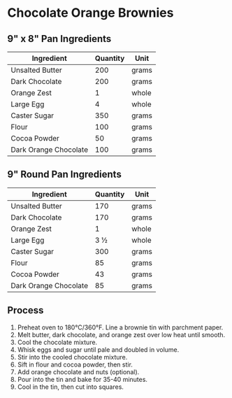 # Chocolate Orange Brownies

## 9" x 8" Pan Ingredients

| Ingredient            | Quantity | Unit  |
| --------------------- | -------- | ----- |
| Unsalted Butter       | 200      | grams |
| Dark Chocolate        | 200      | grams |
| Orange Zest           | 1        | whole |
| Large Egg             | 4        | whole |
| Caster Sugar          | 350      | grams |
| Flour                 | 100      | grams |
| Cocoa Powder          | 50       | grams |
| Dark Orange Chocolate | 100      | grams |

## 9" Round Pan Ingredients

| Ingredient            | Quantity | Unit  |
| --------------------- | -------- | ----- |
| Unsalted Butter       | 170      | grams |
| Dark Chocolate        | 170      | grams |
| Orange Zest           | 1        | whole |
| Large Egg             | 3 ½      | whole |
| Caster Sugar          | 300      | grams |
| Flour                 | 85       | grams |
| Cocoa Powder          | 43       | grams |
| Dark Orange Chocolate | 85       | grams |

## Process

1. Preheat oven to 180°C/360°F. Line a brownie tin with parchment paper.
2. Melt butter, dark chocolate, and orange zest over low heat until smooth.
3. Cool the chocolate mixture.
4. Whisk eggs and sugar until pale and doubled in volume.
5. Stir into the cooled chocolate mixture.
6. Sift in flour and cocoa powder, then stir.
7. Add orange chocolate and nuts (optional).
8. Pour into the tin and bake for 35-40 minutes.
9. Cool in the tin, then cut into squares.
